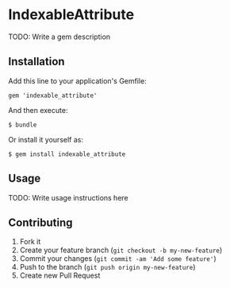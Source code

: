 # IndexableAttribute

TODO: Write a gem description

## Installation

Add this line to your application's Gemfile:

    gem 'indexable_attribute'

And then execute:

    $ bundle

Or install it yourself as:

    $ gem install indexable_attribute

## Usage

TODO: Write usage instructions here

## Contributing

1. Fork it
2. Create your feature branch (`git checkout -b my-new-feature`)
3. Commit your changes (`git commit -am 'Add some feature'`)
4. Push to the branch (`git push origin my-new-feature`)
5. Create new Pull Request
